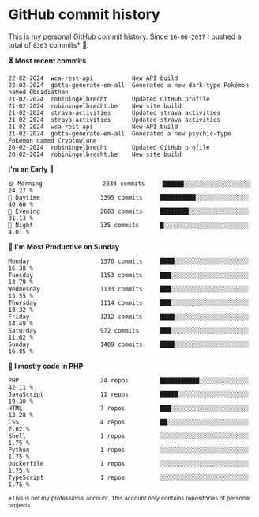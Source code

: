 # GitHub commit history
This is my personal GitHub commit history. Since <!--START_SECTION:first-commit-date-->`16-06-2017`<!--END_SECTION:first-commit-date--> I pushed a total of <!--START_SECTION:total-commit-count-->`8363`<!--END_SECTION:total-commit-count--> commits* 🎉.

<!--START_SECTION:most-recent-commits-->
**⏳ Most recent commits**
                                        
```text
22-02-2024  wca-rest-api           New API build
22-02-2024  gotta-generate-em-all  Generated a new dark-type Pokémon named Obsidiathan
21-02-2024  robiningelbrecht       Updated GitHub profile
21-02-2024  robiningelbrecht.be    New site build
21-02-2024  strava-activities      Updated strava activities
21-02-2024  strava-activities      Updated strava activities
21-02-2024  wca-rest-api           New API build
21-02-2024  gotta-generate-em-all  Generated a new psychic-type Pokémon named Cryptowlune
20-02-2024  robiningelbrecht       Updated GitHub profile
20-02-2024  robiningelbrecht.be    New site build
```
<!--END_SECTION:most-recent-commits-->  

<!--START_SECTION:commits-per-day-time-->
**I&#039;m an Early 🐤**

```text
🌞 Morning                 2030 commits     ██████░░░░░░░░░░░░░░░░░░░   24.27 %
🌆 Daytime                 3395 commits     ██████████░░░░░░░░░░░░░░░   40.60 %
🌃 Evening                 2603 commits     ████████░░░░░░░░░░░░░░░░░   31.13 %
🌙 Night                   335 commits      █░░░░░░░░░░░░░░░░░░░░░░░░   4.01 %
```
<!--END_SECTION:commits-per-day-time-->  

<!--START_SECTION:commits-per-weekday-->
**📅 I&#039;m Most Productive on Sunday**

```text
Monday                    1370 commits     ████░░░░░░░░░░░░░░░░░░░░░   16.38 %
Tuesday                   1153 commits     ███░░░░░░░░░░░░░░░░░░░░░░   13.79 %
Wednesday                 1133 commits     ███░░░░░░░░░░░░░░░░░░░░░░   13.55 %
Thursday                  1114 commits     ███░░░░░░░░░░░░░░░░░░░░░░   13.32 %
Friday                    1212 commits     ████░░░░░░░░░░░░░░░░░░░░░   14.49 %
Saturday                  972 commits      ███░░░░░░░░░░░░░░░░░░░░░░   11.62 %
Sunday                    1409 commits     ████░░░░░░░░░░░░░░░░░░░░░   16.85 %
```
<!--END_SECTION:commits-per-weekday-->  

<!--START_SECTION:repos-per-language-->
**💬 I mostly code in PHP**

```text
PHP                       24 repos         ███████████░░░░░░░░░░░░░░   42.11 %
JavaScript                11 repos         █████░░░░░░░░░░░░░░░░░░░░   19.30 %
HTML                      7 repos          ███░░░░░░░░░░░░░░░░░░░░░░   12.28 %
CSS                       4 repos          ██░░░░░░░░░░░░░░░░░░░░░░░   7.02 %
Shell                     1 repos          ░░░░░░░░░░░░░░░░░░░░░░░░░   1.75 %
Python                    1 repos          ░░░░░░░░░░░░░░░░░░░░░░░░░   1.75 %
Dockerfile                1 repos          ░░░░░░░░░░░░░░░░░░░░░░░░░   1.75 %
TypeScript                1 repos          ░░░░░░░░░░░░░░░░░░░░░░░░░   1.75 %
```
<!--END_SECTION:repos-per-language-->  

<sub>*This is not my professional account. This account only contains repositories of personal projects</sub>
